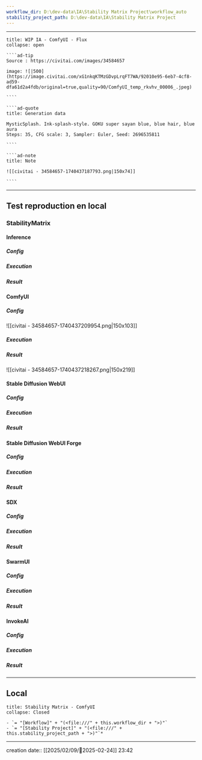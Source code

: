 ```yaml
---
workflow_dir: D:\dev-data\IA\Stability Matrix Project\workflow_auto
stability_project_path: D:\dev-data\IA\Stability Matrix Project
---
```


---
 
``````ad-example
title: WIP IA - ComfyUI - Flux
collapse: open

````ad-tip
Source : https://civitai.com/images/34584657

image: ![|500](https://image.civitai.com/xG1nkqKTMzGDvpLrqFT7WA/92010e95-6eb7-4cf8-ad59-dfa61d2a4fdb/original=true,quality=90/ComfyUI_temp_rkvhv_00006_.jpeg)

````

````ad-quote
title: Generation data

MysticSplash. Ink-splash-style. GOKU super sayan blue, blue hair, blue aura
Steps: 35, CFG scale: 3, Sampler: Euler, Seed: 2696535811 

````

````ad-note
title: Note

![[civitai - 34584657-1740437187793.png|150x74]]

````

``````

---

## Test reproduction en local
### StabilityMatrix 
#### Inference
##### Config
##### Execution
##### Result

#### ComfyUI
##### Config
![[civitai - 34584657-1740437209954.png|150x103]]
##### Execution
##### Result
![[civitai - 34584657-1740437218267.png|150x219]]
#### Stable Diffusion WebUI 
##### Config
##### Execution
##### Result

#### Stable Diffusion WebUI Forge
##### Config
##### Execution
##### Result
#### SDX
##### Config
##### Execution
##### Result

#### SwarmUI
##### Config
##### Execution
##### Result

#### InvokeAI
##### Config
##### Execution
##### Result

---
## Local

```ad-tip
title: Stability Matrix - ComfyUI
collapse: Closed

- `= "[Workflow]" + "(<file:///" + this.workflow_dir + ">)"`
- `= "[Stability Project]" + "(<file:///" + this.stability_project_path + ">)"`*
```

---
creation date:: [[2025/02/09/📒2025-02-24]]  23:42


